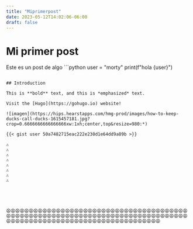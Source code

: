 ```yaml
---
title: "Miprimerpost"
date: 2023-05-12T14:02:06-06:00
draft: false
---
```


# Mi primer post

Este es un post de algo ```python
user = "morty"
print(f"hola {user}")
```

## Introduction

This is **bold** text, and this is *emphasized* text.

Visit the [Hugo](https://gohugo.io) website!

![imagen](https://hips.hearstapps.com/hmg-prod/images/how-to-keep-ducks-call-ducks-1615457181.jpg?crop=0.6666666666666666xw:1xh;center,top&resize=980:*)

{{< gist user 50a7482715eac222e230d1e64dd9a89b >}}

⚠️
⚠️
⚠️
⚠️
⚠️
⚠️
⚠️
⚠️





😩😩😩😩😩😩😩😩😩😩😩😩😩😩😩😩😩😩😩😩😩😩😩😩😩😩😩😩😩😩😩😩😩😩😩😩😩😩😩😩😩😩😩😩😩😩😩😩😩😩😩😩😩😩😩😩😩😩😩😩😩😩😩😩😩😩😩😩😩😩😩😩😩😩😩😩😩😩😩😩😩😩😩😩😩😩😩😩😩😩😩😩😩😩😩😩😩😩😩😩😩😩😩😩😩😩😩😩😩😩😩😩😩😩
